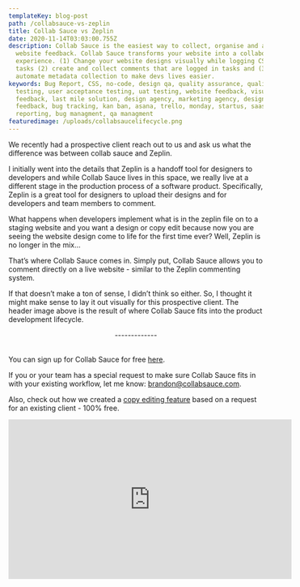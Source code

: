 ```yaml
---
templateKey: blog-post
path: /collabsauce-vs-zeplin
title: Collab Sauce vs Zeplin
date: 2020-11-14T03:03:00.755Z
description: Collab Sauce is the easiest way to collect, organise and act on
  website feedback. Collab Sauce transforms your website into a collaborative
  experience. (1) Change your website designs visually while logging CSS into
  tasks (2) create and collect comments that are logged in tasks and (3)
  automate metadata collection to make devs lives easier.
keywords: Bug Report, CSS, no-code, design qa, quality assurance, quality
  testing, user acceptance testing, uat testing, website feedback, visual
  feedback, last mile solution, design agency, marketing agency, designer
  feedback, bug tracking, kan ban, asana, trello, monday, startus, saas, bug
  reporting, bug managment, qa managment
featuredimage: /uploads/collabsaucelifecycle.png
---
```

We recently had a prospective client reach out to us and ask us what the difference was between collab sauce and Zeplin. 

I initially went into the details that Zeplin is a handoff tool for designers to developers and while Collab Sauce lives in this space, we really live at a different stage in the production process of a software product. Specifically, Zeplin is a great tool for designers to upload their designs and for developers and team members to comment. 

What happens when developers implement what is in the zeplin file on to a staging website and you want a design or copy edit because now you are seeing the website design come to life for the first time ever? Well, Zeplin is no longer in the mix…

That’s where Collab Sauce comes in. Simply put, Collab Sauce allows you to comment directly on a live website - similar to the Zeplin commenting system.

If that doesn’t make a ton of sense, I didn’t think so either. So, I thought it might make sense to lay it out visually for this prospective client. The header image above is the result of where Collab Sauce fits into the product development lifecycle.

<center>-------------</center><br>

You can sign up for Collab Sauce for free [here](https://app.collabsauce.com/). 

If you or your team has a special request to make sure Collab Sauce fits in with your existing workflow, let me know: [brandon@collabsauce.com](mailto:brandon@collabsauce.com).

Also, check out how we created a [copy editing feature](https://blog.collabsauce.com/text-edits) based on a request for an existing client - 100% free.

<iframe src="https://www.youtube.com/embed/fV5FxWzmgqo?rel=0&amp;autoplay=1&mute=1" width="560" height="315" frameborder="0" allowfullscreen></iframe>